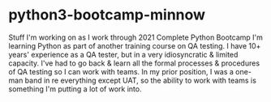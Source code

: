 # python3-bootcamp-minnow
Stuff I'm working on as I work through 2021 Complete Python Bootcamp
I'm learning Python as part of another training course on QA testing. I have 10+ years' experience as a QA tester, but in a very idiosyncratic & limited capacity. I've had to go back & learn all the formal processes & procedures of QA testing so I can work with teams. In my prior position, I was a one-man band in re everything except UAT, so the ability to work with teams is something I'm putting a lot of work into.
